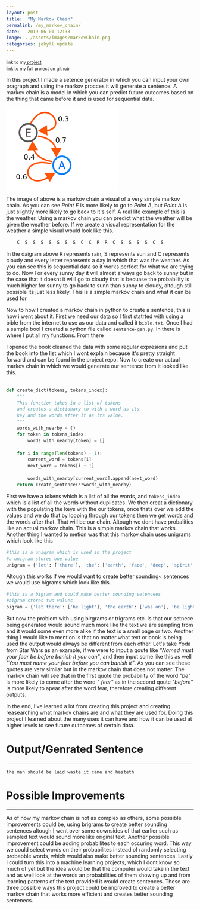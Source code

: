 ```yaml
---
layout: post
title:  "My Markov Chain"
permalink: /my_markov_chain/
date:   2019-06-01 12:33
image: ../assets/images/markovChain.png
categories: jekyll update
---
```

<small>link to my<a href="https://sentence-gen.herokuapp.com/"> project</a></small><br>
<small>link to my full project on<a href="https://github.com/GaelGil/sentence-generator"> github</a></small><br>

In this project I made a setence generator in which you can input your own 
pragraph and using the markov procces it will generate a sentence. A markov
chain is a model in which you can predict future outcomes based on the 
thing that came before it and is used for sequential data. <br>

<div class="post_img" style="width: 300px; background-color: white;">
<img src="../assets/images/markovChain.png" alt="A markov chain">
</div>



The image of above is a markov chain a visual of a very simple markov chain.
As you can see *Point E* is more likely to go to *Point A*, but *Point A* is just 
slightly more likely to go back to it's self. A real life example of this is
the weather. Using a markov chain you can predict what the weather will be
given the weather before. If we create a visual representation for the 
weather a simple visual would look like this.<br>
 
~~~python
    C  S  S  S  S  S  S  S  C  C  R  R  C  S  S  S  S  C  S
~~~

In the daigram above R represents rain, S represents sun and C represents 
cloudy and every letter represents a day in which that was the weather. As
you can see this is sequential data so it works perfect for what we are 
trying to do. Now For every sunny day it will almost always go back to 
sunny but in the case that it doesnt it wiill go to cloudy that is becuase
the probability is much higher for sunny to go back to sunn than sunny to 
cloudy, altough still possible its just less likely. This is a simple markov
chain and what it can be used for<br>

Now to how I created a markov chain in python to create a sentence, this is
how i went about it. First we need our data so I first statrted with using a
bible from the internet to use as our data and called it `bible.txt`. Once I had a sample bool I created a python file called `sentence-gen.py`. In there is where I put all my functions. From there<br>

I opened the book cleaned the data with some regular expresions and put the 
book into the list which I wont explain because it's pretty straight forward and can be found in the project repo. Now to create our actual markov chain in which we would generate our sentence from it looked like this. <br>



~~~python

def create_dict(tokens, tokens_index):
    """
    This function takes in a list of tokens
    and creates a dictionary to with a word as its 
    key and the words after it as its value.
    """
    words_with_nearby = {}
    for token in tokens_index:
        words_with_nearby[token] = []

    for i in range(len(tokens) - 1):
        current_word = tokens[i]
        next_word = tokens[i + 1]

        words_with_nearby[current_word].append(next_word)
    return create_sentence(**words_with_nearby)

~~~

First we have a tokens which is a list of all the words, and `tokens_index`
which is a list of all the words without duplicates. We then creat a
dictionary with the populating the keys with the our tokens, once thats over
we add the values and we do that by looping through our tokens then we get
words and the words after that. That will be our chain. Altough we dont
have probalities like an actual markov chain. This is a simple markov chain
that works. Another thing I wanted to metion was that this
markov chain uses unigrams which look like this<br>

~~~python
#this is a unigram which is used in the project
#a unigram stores one value
unigram = {'let': ['there'], 'the': ['earth', 'face', 'deep', 'spirit', 'face', 'waters'], 'light': ['and'], 'moved': ['upon'], 'earth': ['was'], 'void': ['and'], 'darkness': ['was'], 'of': ['the', 'god', 'the'], 'was': ['without', 'upon', 'light'], 'god': ['moved', 'said'], 'there': ['be', 'was'], 'said': ['let'], 'deep': ['and'], 'and': ['the', 'void', 'darkness', 'the', 'god', 'there'], 'face': ['of', 'of'], 'spirit': ['of'], 'upon': ['the', 'the'], 'waters': ['and'], 'without': ['form'], 'form': ['and'], 'be': ['light']}
~~~

Altough this works if we would want to create better sounding<
sentences we would use bigrams which look like this.<br>

~~~python
#this is a bigram and could make better sounding setencees
#bigram stores two values
bigram = {'let there': ['be light'], 'the earth': ['was on'], 'be light': ['ther was']: 
~~~

But now the problem with using birgrams or trigrams etc. is that our
setnece being generated would sound much more like the text we are 
sampling from and it would some even more alike if the text is a small
page or two. Another thing I would like to mention is that no matter
what text or book is being used the output would always be different
from each other. Let's take Yoda from Star Wars as an example, if we
were to input a qoute like *"Named must your fear be before banish it
you can"*, and then input some like this as well *"You must name your
fear before you can banish it"*. As you can see these quotes are very
similar but in the markov chain that does not matter. The markov chain
will see that in the first quote the probability of the word *"be"* is
more likely to come after the word *" fear"* as in the second qoute 
*"before"* is more likely to apear after the word fear, therefore
creating different outputs.<br>

In the end, I've learned a lot from creating this project and creating
reasearching what markov chains are and what they are used for. Doing
this project I learned about the many uses it can have and how it can
be used at higher levels to see future outcomes of certain data. <br>

<h1>Output/Genrated Sentence</h1>
<hr>

`the man should be laid waste it came and hasteth`


<h1>Possible Improvements</h1>
<hr>
As of now my markov chain is not as complex as others, some possible
improvements could be, using brigrams to create better sounding sentences altough
I went over some downsides of that earlier such as sampled text would
sound more like original text. Another possible improvement could be
adding probabilites to each occuring word. This way we could select
words on their probabilites instead of randomly selecting probabble
words, which would also make better sounding sentences. Lastly I could
turn this into a machine learning projects, which I dont know so much
of yet but the idea would be that the computer would take in the text
and as well look at the words an probabilities of them showing up and
from learning patterns of the text provided it would create sentences.
These are three possible ways this project could be improved to create
a better markov chain that works more efficient and creates better 
sounding sentenecs. <br>
